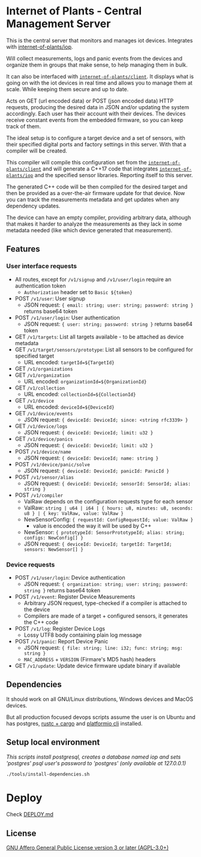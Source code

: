 # Internet of Plants - Central Management Server

This is the central server that monitors and manages iot devices. Integrates with [internet-of-plants/iop](https://github.com/internet-of-plants/iop).

Will collect measurements, logs and panic events from the devices and organize them in groups that make sense, to help managing them in bulk.

It can also be interfaced with [`internet-of-plants/client`](https://github.com/internet-of-plants/client). It displays what is going on with the iot devices in real time and allows you to manage them at scale. While keeping them secure and up to date.

Acts on GET (url encoded data) or POST (json encoded data) HTTP requests, producing the desired data in JSON and/or updating the system accordingly. Each user has their account with their devices. The devices receive constant events from the embedded firmware, so you can keep track of them.

The ideal setup is to configure a target device and a set of sensors, with their specified digital ports and factory settings in this server. With that a compiler will be created.

This compiler will compile this configuration set from the [`internet-of-plants/client`](https://github.com/internet-of-plants/client) and will generate a C++17 code that integrates [`internet-of-plants/iop`](https://github.com/internet-of-plants/iop) and the specified sensor libraries. Reporting itself to this server.

The generated C++ code will be then compiled for the desired target and then be provided as a over-the-air firmware update for that device. Now you can track the measurements metadata and get updates when any dependency updates.

The device can have an empty compiler, providing arbitrary data, although that makes it harder to analyze the measurements as they lack in some metadata needed (like which device generated that measurement).

## Features

### User interface requests

- All routes, except for `/v1/signup` and `/v1/user/login` require an authentication token
    - `Authorization` header set to `Basic ${token}`
- POST `/v1/user`: User signup
    - JSON request: `{ email: string; user: string; password: string }` returns base64 token
- POST `/v1/user/login`: User authentication
    - JSON request: `{ user: string; password: string }` returns base64 token
- GET `/v1/targets`: List all targets available - to be attached as device metadata
- GET `/v1/target/sensors/prototype`: List all sensors to be configured for specified target
    - URL encoded: `targetId=${TargetId}`
- GET `/v1/organizations`
- GET `/v1/organization`
    - URL encoded: `organizationId=${OrganizationId}`
- GET `/v1/collection`
    - URL encoded: `collectionId=${CollectionId}`
- GET `/v1/device`
    - URL encoded: `deviceId=${DeviceId}`
- GET `/v1/device/events`
    - JSON request: `{ deviceId: DeviceId; since: <string rfc3339> }`
- GET `/v1/device/logs`
    - JSON request: `{ deviceId: DeviceId; limit: u32 }`
- GET `/v1/device/panics`
    - JSON request: `{ deviceId: DeviceId; limit: u32 }`
- POST `/v1/device/name`
    - JSON request: `{ deviceId: DeviceId; name: string }`
- POST `/v1/device/panic/solve`
    - JSON request: `{ deviceId: DeviceId; panicId: PanicId }`
- POST `/v1/sensor/alias`
    - JSON request: `{ deviceId: DeviceId; sensorId: SensorId; alias: string }`
- POST `/v1/compiler`
    - ValRaw depends on the configuration requests type for each sensor
    - ValRaw: `string | u64 | i64 | { hours: u8, minutes: u8, seconds: u8 } | { key: ValRaw, value: ValRaw }`
    - NewSensorConfig: `{ requestId: ConfigRequestId; value: ValRaw }`
        - value is encoded the way it will be used by C++
    - NewSensor: `{ prototypeId: SensorPrototypeId; alias: string; configs: NewConfig[] }`
    - JSON request: `{ deviceId: DeviceId; targetId: TargetId; sensors: NewSensor[] }`

### Device requests

- POST `/v1/user/login`: Device authentication
    - JSON request: `{ organization: string; user: string; password: string }` returns base64 token
- POST `/v1/event`: Register Device Measurements
    - Arbitrary JSON request, type-checked if a compiler is attached to the device
    - Compilers are made of a target + configured sensors, it generates the C++ code
- POST `/v1/log`: Register Device Logs
    - Lossy UTF8 body containing plain log message
- POST `/v1/panic`: Report Device Panic
    - JSON request: `{ file: string; line: i32; func: string; msg: string }`
    - `MAC_ADDRESS` + `VERSION` (Firmare's MD5 hash) headers
- GET `/v1/update`: Update device firmware update binary if available

## Dependencies

It should work on all GNU/Linux distributions, Windows devices and MacOS devices.

But all production focused devops scripts assume the user is on Ubuntu and has postgres, [rustc + cargo](https://rustup.rs) and [platformio cli](https://docs.platformio.org/en/latest/core/installation.html#installation-methods) installed.

## Setup local environment

*This scripts install postgresql, creates a database named iop and sets 'postgres' psql user's password to 'postgres' (only available at 127.0.0.1)*

`./tools/install-dependencies.sh`

# Deploy

Check [DEPLOY.md](https://github.com/internet-of-plants/blob/main)

## License

[GNU Affero General Public License version 3 or later (AGPL-3.0+)](https://github.com/internet-of-plants/server/blob/main/LICENSE.md)
